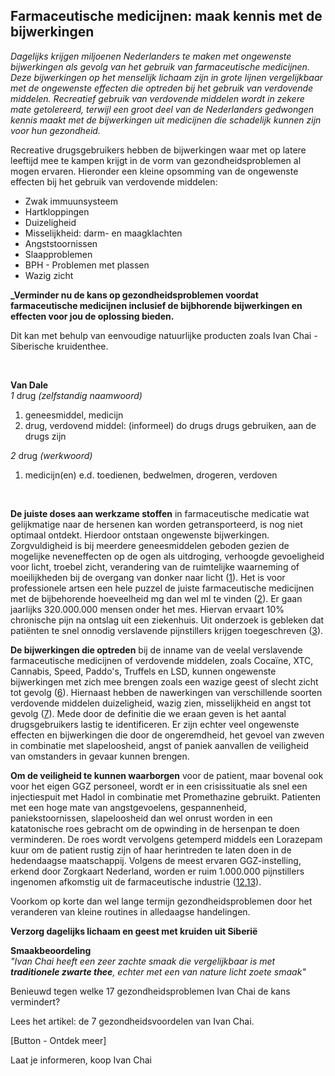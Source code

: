 ## Farmaceutische medicijnen: maak kennis met de bijwerkingen

_Dagelijks krijgen miljoenen Nederlanders te maken met ongewenste bijwerkingen als gevolg van het gebruik van farmaceutische medicijnen. Deze bijwerkingen op het menselijk lichaam zijn in grote lijnen vergelijkbaar met de ongewenste effecten die optreden bij het gebruik van verdovende middelen. Recreatief gebruik van verdovende middelen wordt in zekere mate getolereerd, terwijl een groot deel van de Nederlanders gedwongen kennis maakt met de bijwerkingen uit medicijnen die schadelijk kunnen zijn voor hun gezondheid._

Recreative drugsgebruikers hebben de bijwerkingen waar met op latere leeftijd mee te kampen krijgt in de vorm van gezondheidsproblemen al mogen ervaren. Hieronder een kleine opsomming van de ongewenste effecten bij het gebruik van verdovende middelen: 

* Zwak immuunsysteem
* Hartkloppingen
* Duizeligheid
* Misselijkheid: darm- en maagklachten
* Angststoornissen
* Slaapproblemen
* BPH - Problemen met plassen 
* Wazig zicht

**_Verminder nu de kans op gezondheidsproblemen voordat farmaceutische medicijnen inclusief de bijbhorende bijwerkingen en effecten voor jou de oplossing bieden.** 

Dit kan met behulp van eenvoudige natuurlijke producten zoals Ivan Chai - Siberische kruidenthee.

<br>

**Van Dale** <br>
_1_ drug _(zelfstandig naamwoord)_ <br>
1) geneesmiddel, medicijn <br>
2) drug, verdovend middel: (informeel) do drugs drugs gebruiken, aan de drugs zijn <br>

_2_ drug _(werkwoord)_ <br>
1) medicijn(en) e.d. toedienen, bedwelmen, drogeren, verdoven <br>
<br>

**De juiste doses aan werkzame stoffen** in farmaceutische medicatie wat gelijkmatige naar de hersenen kan worden getransporteerd, is nog niet optimaal ontdekt. Hierdoor ontstaan ongewenste bijwerkingen. Zorgvuldigheid is bij meerdere geneesmiddelen geboden gezien de mogelijke neveneffecten op de ogen als uitdroging, verhoogde gevoeligheid voor licht, troebel zicht, verandering van de ruimtelijke waarneming of moeilijkheden bij de overgang van donker naar licht ([1](https://www.zeiss.nl/vision-care/beter-zien/gezondheid-bescherming/geneesmiddelen-kunnen-het-gezichtsvermogen-beperken.html)). Het is voor professionele artsen een hele puzzel de juiste farmaceutische medicijnen met de bijbehorende hoeveelheid mg dan wel ml te vinden ([2](https://www.umcutrecht.nl/nl/Nieuws/We-willen-bijwerkingen-van-medicatie-verminderen)). Er gaan jaarlijks 320.000.000 mensen onder het mes. Hiervan ervaart 10% chronische pijn na ontslag uit een ziekenhuis. Uit onderzoek is gebleken dat patiënten te snel onnodig verslavende pijnstillers krijgen toegeschreven ([3](https://nos.nl/artikel/2280241-wetenschappers-te-snel-verslavende-pijnstillers-na-operatie.html)).

**De bijwerkingen die optreden** bij de inname van de veelal verslavende farmaceutische medicijnen of verdovende middelen, zoals Cocaïne, XTC, Cannabis, Speed, Paddo's, Truffels en LSD, kunnen ongewenste bijwerkingen met zich mee brengen zoals een wazige geest of slecht zicht tot gevolg ([6](https://www.drugsinfoteam.nl/klachten)). Hiernaast hebben de nawerkingen van verschillende soorten verdovende middelen duizeligheid, wazig zien, misselijkheid en angst tot gevolg ([7](https://www.drugsinfoteam.nl/vraag-antwoord/lees-een-antwoord/-/coke-duizeligheid-wazig-zien-misselijkheid-angst)). Mede door de definitie die we eraan geven is het aantal drugsgebruikers lastig te identificeren. Er zijn echter veel ongewenste effecten en bijwerkingen die door de ongeremdheid, het gevoel van zweven in combinatie met slapeloosheid, angst of paniek aanvallen de veiligheid van omstanders in gevaar kunnen brengen. 

**Om de veiligheid te kunnen waarborgen** voor de patient, maar bovenal ook voor het eigen GGZ personeel, wordt er in een crisissituatie als snel een injectiespuit met Hadol in combinatie met Promethazine gebruikt. Patienten met een hoge mate van angstgevoelens, gespannenheid, paniekstoornissen, slapeloosheid dan wel onrust worden in een katatonische roes gebracht om de opwinding in de hersenpan te doen verminderen. De roes wordt vervolgens getemperd middels een Lorazepam kuur om de patient rustig zijn of haar herintreden te laten doen in de hedendaagse maatschappij. Volgens de meest ervaren GGZ-instelling, erkend door Zorgkaart Nederland, worden er ruim 1.000.000 pijnstillers ingenomen afkomstig uit de farmaceutische industrie ([12](https://solutions-center.nl/verslavingen/medicijnverslaving/pijnstillers/),[13](https://www.zorgkaartnederland.nl/zorginstelling/ggz-solutions-center-voorthuizen-10001990)). 

Voorkom op korte dan wel lange termijn gezondheidsproblemen door het veranderen van kleine routines in alledaagse handelingen. <br>

**Verzorg dagelijks lichaam en geest met kruiden uit Siberië** <br>

**Smaakbeoordeling** <br>
_"Ivan Chai heeft een zeer zachte smaak die vergelijkbaar is met **traditionele zwarte thee**, echter met een van nature licht zoete smaak"_ 

Benieuwd tegen welke 17 gezondheidsproblemen Ivan Chai de kans vermindert? 

Lees het artikel: de 7 gezondheidsvoordelen van Ivan Chai. 

[Button - Ontdek meer]

Laat je informeren, koop Ivan Chai 

